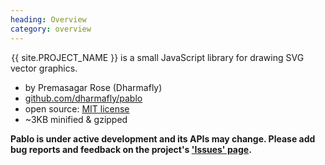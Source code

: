 ```yaml
--- 
heading: Overview
category: overview
---
```


&#8202;<span class="project-name">{{ site.PROJECT_NAME }}</span> is a small JavaScript library for drawing SVG vector graphics.


- by Premasagar Rose (Dharmafly)
- [github.com/dharmafly/pablo](https://github.com/dharmafly/pablo)
- open source: [MIT license](http://opensource.org/licenses/mit-license.php)
- ~3KB minified & gzipped

**Pablo is under active development and its APIs may change. Please add bug reports and feedback on the project's ['Issues' page](https://github.com/dharmafly/pablo/issues).**
